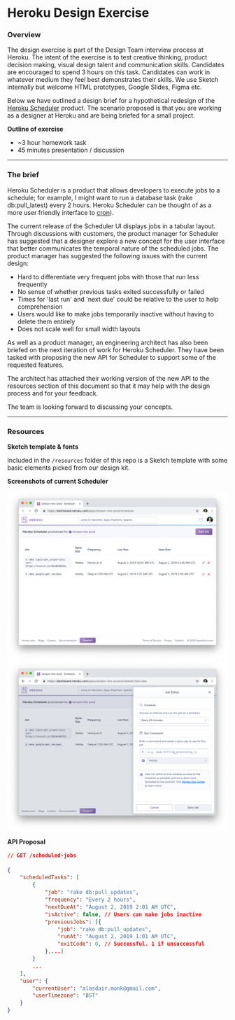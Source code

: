 # Heroku Design Exercise

### Overview

The design exercise is part of the Design Team interview process at Heroku. The intent of the exercise is to test creative thinking, product decision making, visual design talent and communication skills.  Candidates are encouraged to spend 3 hours on this task. Candidates can work in whatever medium they feel best demonstrates their skills. We use Sketch internally but welcome HTML prototypes, Google Slides, Figma etc.

Below we have outlined a design brief for a hypothetical redesign of the [Heroku Scheduler](https://devcenter.heroku.com/articles/scheduler) product. The scenario proposed is that you are working as a designer at Heroku and are being briefed for a small project.

**Outline of exercise**

* ~3 hour homework task
* 45 minutes presentation / discussion

---

### The brief

Heroku Scheduler is a product that allows developers to execute jobs to a schedule; for example, I might want to run a database task (rake db:pull_latest) every 2 hours. Heroku Scheduler can be thought of as a more user friendly interface to [cron](https://en.wikipedia.org/wiki/Cron)).

The current release of the Scheduler UI displays jobs in a tabular layout. Through discussions with customers, the product manager for Scheduler has suggested that a designer explore a new concept for the user interface that better communicates the temporal nature of the scheduled jobs. The product manager has suggested the following issues with the current design:

* Hard to differentiate very frequent jobs with those that run less frequently
* No sense of whether previous tasks exited successfully or failed
* Times for 'last run' and 'next due' could be relative to the user to help comprehension
* Users would like to make jobs temporarily inactive without having to delete them entirely
* Does not scale well for small width layouts

As well as a product manager, an engineering architect has also been briefed on the next iteration of work for Heroku Scheduler. They have been tasked with proposing the new API for Scheduler to support some of the requested features.

The architect has attached their working version of the new API to the resources section of this document so that it may help with the design process and for your feedback.

The team is looking forward to discussing your concepts.

---

### Resources

**Sketch template & fonts**

Included in the `/resources` folder of this repo is a Sketch template with some basic elements picked from our design kit.

**Screenshots of current Scheduler**

![](./assets/scheduler1.png)
![](./assets/scheduler2.png)

**API Proposal**
```json
// GET /scheduled-jobs

{
    "scheduledTasks": [
        {
            "job": "rake db:pull_updates",
            "frequency": "Every 2 hours",
            "nextDueAt": "August 2, 2019 2:01 AM UTC",
            "isActive": false, // Users can make jobs inactive
            "previousJobs": [{
                "job": "rake db:pull_updates",
                "runAt": "August 2, 2019 1:01 AM UTC",
                "exitCode": 0, // Successful. 1 if unsuccessful
            },...]
        }
        ...
    ],
    "user": {
        "currentUser": "alasdair.monk@gmail.com",
        "userTimezone": "BST"
    }
}
```

